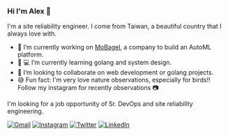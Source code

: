 ### Hi I'm Alex 👋

I'm a site reliability engineer. I come from Taiwan, a beautiful country that I always love with.

- 🔭  I’m currently working on [MoBagel](https://mobagel.com/), a company to build an AutoML platform.
- 👨‍ 💻 I’m currently learning golang and system design.
- 👯  I’m looking to collaborate on web development or golang projects.
- 😅  Fun fact: I'm very love nature observations, especially for birds!! Follow my instagram for recently observations 📷

I'm looking for a job opportunity of Sr. DevOps and site reliability engineering.

[![Gmail](https://img.shields.io/badge/Gmail-D14836?style=for-the-badge&logo=gmail&logoColor=white)](mailto:minsiansu@gmail.com)
[![Instagram](https://img.shields.io/badge/Instagram-E4405F?style=for-the-badge&logo=instagram&logoColor=white)](https://www.instagram.com/siansian.bird/)
[![Twitter](https://img.shields.io/badge/Twitter-1DA1F2?style=for-the-badge&logo=twitter&logoColor=white)](https://twitter.com/siansiansu)
[![LinkedIn](https://img.shields.io/badge/LinkedIn-0077B5?style=for-the-badge&logo=linkedin&logoColor=white)](https://www.linkedin.com/in/minsian)

<!--
**siansiansu/siansiansu** is a ✨ _special_ ✨ repository because its `README.md` (this file) appears on your GitHub profile.

Here are some ideas to get you started:

- 🔭 I’m currently working on ...
- 🌱 I’m currently learning ...
- 👯 I’m looking to collaborate on ...
- 🤔 I’m looking for help with ...
- 💬 Ask me about ...
- 📫 How to reach me: ...
- 😄 Pronouns: ...
- ⚡ Fun fact: ...
-->

